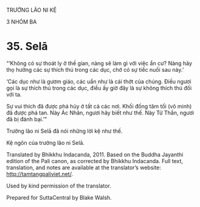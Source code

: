 TRƯỞNG LÃO NI KỆ

3 NHÓM BA

# 35\. Selā

“‘Không có sự thoát ly ở thế gian, nàng sẽ làm gì với việc ẩn cư? Nàng hãy thọ hưởng các sự thích thú trong các dục, chớ có sự tiếc nuối sau này.’

‘Các dục như là gươm giáo, các uẩn như là cái thớt của chúng. Điều ngươi gọi là sự thích thú trong các dục, điều ấy giờ đây là sự không thích thú đối với ta.

Sự vui thích đã được phá hủy ở tất cả các nơi. Khối đống tăm tối (vô minh) đã được phá tan. Này Ác Nhân, ngươi hãy biết như thế. Này Tử Thần, ngươi đã bị đánh bại.’”

Trưởng lão ni Selā đã nói những lời kệ như thế.

Kệ ngôn của trưởng lão ni Selā.

Translated by Bhikkhu Indacanda, 2011. Based on the Buddha Jayanthi edition of the Pali canon, as corrected by Bhikkhu Indacanda. Full text, translation, and notes are available at the translator’s website: http://tamtangpaliviet.net/.

Used by kind permission of the translator.

Prepared for SuttaCentral by Blake Walsh.